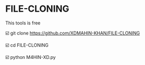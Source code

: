 # FILE-CLONING
This tools is free

☑️ git clone https://github.com/XDMAHIN-KHAN/FILE-CLONING

☑️ cd FILE-CLONING

☑️ python M4HIN-XD.py
